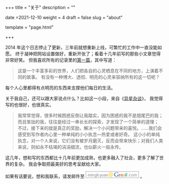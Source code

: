 +++
title = "关于"
description = ""

date =2021-12-10
weight = 4
draft = false
slug = "about"

template = "page.html"

+++

2014 年这个日志停止了更新，三年前就想重新上线，可繁忙的工作中一直没能如愿。
终于凝神把网站设置做好，重新开张了；看着十几年前写的那些小文章觉得非常好笑。
但我喜欢所有的记录里的[第一篇](/essay/thinking/random-thought)，其中写道：

> 这是一个丰富多彩的世界，人们把各自的心灵栖息在不同的地方，上演着不同的故事。
> 有没有一种博大、透彻、明亮的心灵来容纳所有的这一切呢？

每个人心里都得有点明亮的东西来支撑他们每日的生活。

关于我自己，还可以跟大家说点什么？比如这一小段，来自《[异星杂谈](/theotherway/different)》，
我觉得写的也很好，也很真实。

> 我常常觉得，很多时候困惑反倒让我踏实，因为困惑的我不是翘尾巴的我；而且笨拙的我，往往是经过一串长长的探索，才发现了一个简单的道理；
> 不过，接下来的就是真正的奖励，解决一个小问题带来的喜悦。……我们会感受到写作者内心里一种单纯的小小执念—热爱或者好奇。
> 这小小的单纯执念，对一个人来说，它们没有被岁月磨灭，反而会带来快乐；对我们人类来说，则如永不枯竭的涓涓细流，也似薪火一般永传。

这几年，想和写的东西都比十几年前更加成熟，也更多融入了社会，更多了解了世界的复杂。
我会争取把最美好的思考呈献给大家。

如果有话要说，想和我联系，请发邮件至 ![我](contact-mingli.png) 。
